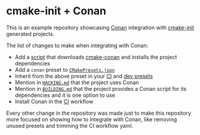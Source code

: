 # cmake-init + Conan

This is an example repository showcasing [Conan][1] integration with
[cmake-init][2] generated projects.

The list of changes to make when integrating with Conan:

* Add a [script](cmake/conan.cmake) that downloads [cmake-conan][3] and
  installs the project dependencies
* Add a `conan` preset to [`CMakePresets.json`](CMakePresets.json#L9)
* Inherit from the above preset in your [CI](CMakePresets.json#L57) and [dev
  presets](HACKING.md#L44)
* Mention in [`HACKING.md`](HACKING.md#L60) that the project uses Conan
* Mention in [`BUILDING.md`](BUILDING.md#L3) that the project provides a Conan
  script for its dependencies and it is one option to use
* Install Conan in the [CI](.github/workflows/ci.yml#L12-L16) workflow

Every other change in the repository was made just to make this repository more
focused on showing how to integrate with Conan, like removing unused presets
and trimming the CI workflow yaml.

[1]: https://conan.io/
[2]: https://github.com/friendlyanon/cmake-init
[3]: https://github.com/conan-io/cmake-conan
